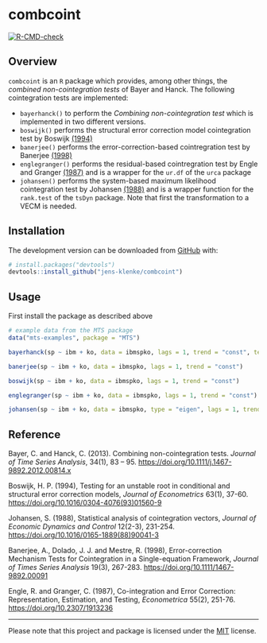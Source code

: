 
<!-- README.md is generated from README.Rmd. Please edit that file -->

# combcoint

<!-- badges: start -->

[![R-CMD-check](https://github.com/jens-klenke/combcoint/workflows/R-CMD-check/badge.svg)](https://github.com/Janine-Langerbein/combcoint/actions)

<!-- badges: end -->

## Overview

`combcoint` is an `R` package which provides, among other things, the
*combined non-cointegration tests* of Bayer and Hanck. The following
cointegration tests are implemented:

-   `bayerhanck()` to perform the *Combining non-cointegration test*
    which is implemented in two different versions.
-   `boswijk()` performs the structural error correction model
    cointegration test by Boswijk
    [(1994)](https://doi.org/10.1016/0304-4076(93)01560-9)
-   `banerjee()` performs the error-correction-based cointregration test
    by Banerjee [(1998)](https://doi.org/10.1111/1467-9892.00091)
-   `englegranger()` performs the residual-based cointregration test by
    Engle and Granger [(1987)](https://doi.org/10.2307/1913236) and is a
    wrapper for the `ur.df` of the `urca` package
-   `johansen()` performs the system-based maximum likelihood
    cointegration test by Johansen
    [(1988)](https://doi.org/10.1016/0165-1889(88)90041-3) and is a
    wrapper function for the `rank.test` of the `tsDyn` package. Note
    that first the transformation to a VECM is needed.

## Installation

<!--
You can install the released version of combcoint from [CRAN](https://CRAN.R-project.org) with:


```r
install.packages("combcoint")
```
-->

The development version can be downloaded from
[GitHub](https://github.com/jens-klenke/combcoint) with:

``` r
# install.packages("devtools")
devtools::install_github("jens-klenke/combcoint")
```

## Usage

First install the package as described above

``` r
# example data from the MTS package 
data("mts-examples", package = "MTS")

bayerhanck(sp ~ ibm + ko, data = ibmspko, lags = 1, trend = "const", test = "all")

banerjee(sp ~ ibm + ko, data = ibmspko, lags = 1, trend = "const")

boswijk(sp ~ ibm + ko, data = ibmspko, lags = 1, trend = "const")

englegranger(sp ~ ibm + ko, data = ibmspko, lags = 1, trend = "const")

johansen(sp ~ ibm + ko, data = ibmspko, type = "eigen", lags = 1, trend = "const")
```

## Reference

Bayer, C. and Hanck, C. (2013). Combining non-cointegration tests.
*Journal of Time Series Analysis*, 34(1), 83 – 95.
<https://doi.org/10.1111/j.1467-9892.2012.00814.x>

Boswijk, H. P. (1994), Testing for an unstable root in conditional and
structural error correction models, *Journal of Econometrics* 63(1),
37-60. <https://doi.org/10.1016/0304-4076(93)01560-9>

Johansen, S. (1988), Statistical analysis of cointegration vectors,
*Journal of Economic Dynamics and Control* 12(2-3), 231-254.
<https://doi.org/10.1016/0165-1889(88)90041-3>

Banerjee, A., Dolado, J. J. and Mestre, R. (1998), Error-correction
Mechanism Tests for Cointegration in a Single-equation Framework,
*Journal of Times Series Analysis* 19(3), 267-283.
<https://doi.org/10.1111/1467-9892.00091>

Engle, R. and Granger, C. (1987), Co-integration and Error Correction:
Representation, Estimation, and Testing, *Econometrica* 55(2), 251-76.
<https://doi.org/10.2307/1913236>

------------------------------------------------------------------------

Please note that this project and package is licensed under the
[MIT](https://github.com/jens-klenke/combcoint/blob/master/LICENSE.md)
license.
